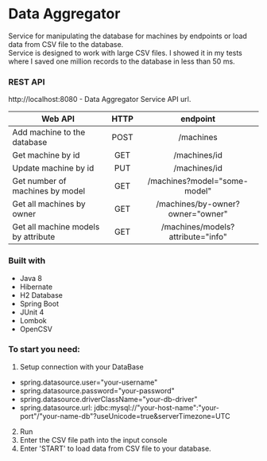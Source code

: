 # Data Aggregator

Service for manipulating the database for machines by endpoints or load data from CSV file to the database.   
Service is designed to work with large CSV files. I showed it in my tests where I saved one million records
to the database in less than 50 ms.  

### REST API

http://localhost:8080 - Data Aggregator Service API url.

|             Web API               |  HTTP  |           endpoint             |
|-----------------------------------|:------:|:------------------------------:|
|Add machine to the database        |POST    |/machines                       |
|Get machine by id                  |GET     |/machines/id                    |
|Update machine by id               |PUT     |/machines/id                    |
|Get number of machines by model    |GET     |/machines?model="some-model"    |
|Get all machines by owner          |GET     |/machines/by-owner?owner="owner"|
|Get all machine models by attribute|GET     |/machines/models?attribute="info"|


### Built with

- Java 8  
- Hibernate
- H2 Database   
- Spring Boot   
- JUnit 4   
- Lombok   
- OpenCSV   

### To start you need:
1. Setup connection with your DataBase
- spring.datasource.user="your-username"
- spring.datasource.password="your-password"
- spring.datasource.driverClassName="your-db-driver"
- spring.datasource.url: jdbc:mysql://"your-host-name":"your-port"/"your-name-db"?useUnicode=true&serverTimezone=UTC
2. Run   
3. Enter the CSV file path into the input console   
4. Enter 'START' to load data from CSV file to your database.
 
